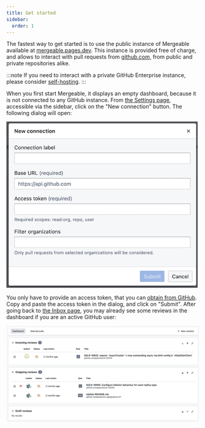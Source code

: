 ```yaml
---
title: Get started
sidebar:
  order: 1
---
```


The fastest way to get started is to use the public instance of Mergeable available at [mergeable.pages.dev](https://mergeable.pages.dev).
This instance is provided free of charge, and allows to interact with pull requests from [github.com](https://github.com), from public and private repositories alike.

:::note
If you need to interact with a private GitHub Enterprise instance, please consider [self-hosting](../../self-host/).
:::

When you first start Mergeable, it displays an empty dashboard, because it is not connected to any GitHub instance.
From [the Settings page](https://mergeable.pages.dev/settings), accessible via the sidebar, click on the "New connection" button.
The following dialog will open:

![New connection dialog](../../../assets/screenshots/new-connection.png)

You only have to provide an access token, that you can [obtain from GitHub](https://github.com/settings/tokens).
Copy and paste the access token in the dialog, and click on "Submit".
After going back to [the Inbox page](https://mergeable.pages.dev/inbox), you may already see some reviews in the dashboard if you are an active GitHub user:

![Inbox](../../../assets/screenshots/dashboard.png)